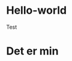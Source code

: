 # Hello-world
Test
<!Document html>
<html lang= "da">
    <head> 
        <meta charset="UFT-8">
  </head>
  <body>
    <h1>Det er min </h1>
  </body>
  
 </html> 
